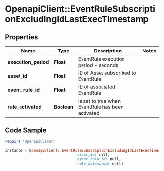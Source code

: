 # OpenapiClient::EventRuleSubscriptionExcludingIdLastExecTimestamp

## Properties

Name | Type | Description | Notes
------------ | ------------- | ------------- | -------------
**execution_period** | **Float** | EventRule execution period - seconds | 
**asset_id** | **Float** | ID of Asset subscribed to EventRule | 
**event_rule_id** | **Float** | ID of associated EventRule | 
**rule_activated** | **Boolean** | Is set to true when EventRule has been activated | 

## Code Sample

```ruby
require 'OpenapiClient'

instance = OpenapiClient::EventRuleSubscriptionExcludingIdLastExecTimestamp.new(execution_period: null,
                                 asset_id: null,
                                 event_rule_id: null,
                                 rule_activated: null)
```


